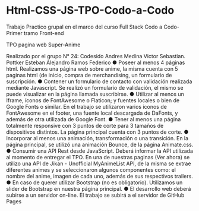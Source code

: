 # Html-CSS-JS-TPO-Codo-a-Codo
Trabajo Practico grupal en el marco del curso Full Stack Codo a Codo- Primer tramo Front-end 

TPO pagina web Super-Anime

Realizado por el grupo N° 24:
Codesido Andres
Medina Victor Sebastian.
Pottker Esteban Alejandro
Ramos Federico
● Poseer al menos 4 páginas html.
Realizamos una página web sobre anime, la misma cuenta con 5 paginas html (de inicio, compra de merchandising, un formulario de suscripción.
● Contener un formulario de contacto con validación realizada mediante Javascript.
Se realizó un formulario de validación, el mismo se puede visualizar en la página llamada suscribirse. 
● Utilizar al menos un Iframe, íconos de FontAwesome o Flaticon; y fuentes locales o
bien de Google Fonts o similar.
En el trabajo se utilizaron varios iconos de FontAwesome en el footer, una fuente local descargada de DaFonts, y además de otra utilizada de Google Font.
● Tener al menos una página totalmente responsive con 3 puntos de corte para 3
tamaños de dispositivos distintos.
La página principal cuenta con 3 puntos de corte. 
● Incorporar al menos una animación, transformación o una transición. 
En la página principal, se utilizó una animación Bounce, de la página Animate.css.
● Consumir una API Rest desde JavaScript. Deberá informar la API utilizada al
momento de entregar el TPO.
En una de nuestras paginas (Ver ahora) se utilizo una API de Jikan - Unofficial MyAnimeList API, de la misma se extrae diferentes animes y se seleccionaron algunos componentes como: el nombre del anime, imagen de cada uno, además de sus respectivos trailers.
● En caso de querer utilizar Bootstrap (no es obligatorio).
Utilizamos un slider de Bootstrap en nuestra página principal.
● El desarrollo web deberá subirse a un servidor on-line.
El trabajo se subirá a el servidor de GitHub Pages
